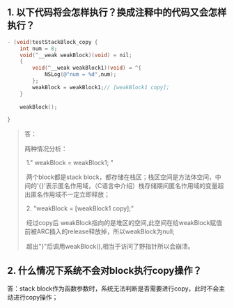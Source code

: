 ## 1. 以下代码将会怎样执行？换成注释中的代码又会怎样执行？

```objective-c
- (void)testStackBlock_copy {
    int num = 8;
    void(^__weak weakBlock)(void) = nil;
    {
        void(^__weak weakBlock1)(void) = ^{
            NSLog(@"num = %d",num);
        };  
        weakBlock = weakBlock1;// [weakBlock1 copy];
    }
    
    weakBlock();
    
}
```

> 答： 
>
> 两种情况分析：
>
> ​    1." weakBlock = weakBlock1; "
>
> ​     两个block都是stack block，都存储在栈区；栈区空间是方法体空间，中间的'{}'表示匿名作用域，（C语言中介绍）栈存储期间匿名作用域的变量超出匿名作用域不一定立即释放；
>
> ​     2. "weakBlock = [weakBlock1 copy];"
>
> ​     经过copy后 weakBlock指向的是堆区的空间,此空间在给weakBlock赋值前被ARC插入的release释放掉，所以weakBlock为null;
>
> ​     超出"}"后调用weakBlock(),相当于访问了野指针所以会崩溃。

## 2. 什么情况下系统不会对block执行copy操作？

答：stack block作为函数参数时，系统无法判断是否需要进行copy，此时不会主动进行copy操作；

#